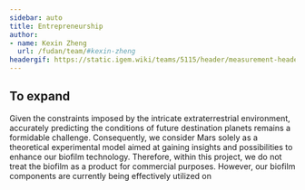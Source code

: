 ```yaml
---
sidebar: auto
title: Entrepreneurship
author:
- name: Kexin Zheng
  url: /fudan/team/#kexin-zheng
headergif: https://static.igem.wiki/teams/5115/header/measurement-header.gif
---
```


## To expand

Given the constraints imposed by the intricate extraterrestrial environment, accurately predicting the conditions of future destination planets remains a formidable challenge. Consequently, we consider Mars solely as a theoretical experimental model aimed at gaining insights and possibilities to enhance our biofilm technology. Therefore, within this project, we do not treat the biofilm as a product for commercial purposes. However, our biofilm components are currently being effectively utilized on 